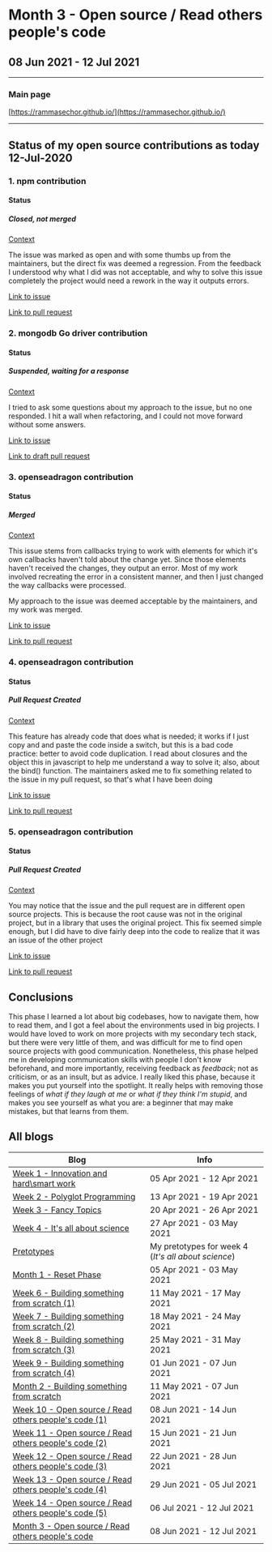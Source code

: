 # Month 3 - Open source / Read others people's code

## 08 Jun 2021 - 12 Jul 2021

---

### Main page

[https://rammasechor.github.io/](https://rammasechor.github.io/)

---

## Status of my open source contributions as today 12-Jul-2020

### 1. npm contribution

#### Status

##### Closed, not merged

[Context](/Week_Pages/Week11_Jun.md)

The issue was marked as open and with some thumbs up from the maintainers, but the direct fix was deemed a regression. From the feedback I understood why what I did was not acceptable, and why to solve this issue completely the project would need a rework in the way it outputs errors.

[Link to issue](https://github.com/npm/cli/issues/2740)

[Link to pull request](https://github.com/npm/cli/pull/3437)

### 2. mongodb Go driver contribution

#### Status

##### Suspended, waiting for a response

[Context](/Week_Pages/Week12_Jun.md)

I tried to ask some questions about my approach to the issue, but no one responded. I hit a wall when refactoring, and I could not move forward without some answers.

[Link to issue](https://jira.mongodb.org/browse/GODRIVER-1953)

[Link to draft pull request](https://github.com/mongodb/mongo-go-driver/pull/692)

### 3. openseadragon contribution

#### Status

##### Merged

[Context](/Week_Pages/Week13_Jun.md)

This issue stems from callbacks trying to work with elements for which it's own callbacks haven't told about the change yet. Since those elements haven't received the changes, they output an error. Most of my work involved recreating the error in a consistent manner, and then I just changed the way callbacks were processed.

My approach to the issue was deemed acceptable by the maintainers, and my work was merged.

[Link to issue](https://github.com/openseadragon/openseadragon/issues/1843)

[Link to pull request](https://github.com/openseadragon/openseadragon/pull/2005)

### 4. openseadragon contribution

#### Status

##### Pull Request Created

[Context](/Week_Pages/Week14_Jun.md)

This feature has already code that does what is needed; it works if I just copy and and paste the code inside a switch, but this is a bad code practice: better to avoid code duplication. I read about closures and the object this in javascript to help me understand a way to solve it; also, about the bind() function. The maintainers asked me to fix something related to the issue in my pull request, so that's what I have been doing

[Link to issue](https://github.com/openseadragon/openseadragon/issues/1718)

[Link to pull request](https://github.com/openseadragon/openseadragon/pull/2007)

### 5. openseadragon contribution

#### Status

##### Pull Request Created

[Context](/Week_Pages/Week14_Jun.md)

You may notice that the issue and the pull request are in different open source projects. This is because the root cause was not in the original project, but in a library that uses the original project. This fix seemed simple enough, but I did have to dive fairly deep into the code to realize that it was an issue of the other project

[Link to issue](https://github.com/openseadragon/openseadragon/issues/1831)

[Link to pull request](https://github.com/cuberis/openseadragon-curtain-sync/pull/9)

## Conclusions

This phase I learned a lot about big codebases, how to navigate them, how to read them, and I got a feel about the environments used in big projects. I would have loved to work on more projects with my secondary tech stack, but there were very little of them, and was difficult for me to find open source projects with good communication. Nonetheless, this phase helped me in developing communication skills with people I don't know beforehand, and more importantly, receiving feedback as *feedback*; not as criticism, or as an insult, but as advice. I really liked this phase, because it makes you put yourself into the spotlight. It really helps with removing those feelings of *what if they laugh at me* or *what if they think I'm stupid*, and makes you see yourself as what you are: a beginner that may make mistakes, but that learns from them.

## All blogs

| Blog | Info |
| --- | --- |
| [Week 1 - Innovation and hard\smart work](/Week_Pages/Week1_April.md) | 05 Apr 2021 - 12 Apr 2021 |
| [Week 2 - Polyglot Programming](/Week_Pages/Week2_April.md) | 13 Apr 2021 - 19 Apr 2021 |
| [Week 3 - Fancy Topics](/Week_Pages/Week3_April.md) | 20 Apr 2021 - 26 Apr 2021 |
| [Week 4 - It's all about science](/Week_Pages/Week4_April.md) | 27 Apr 2021 - 03 May 2021 |
| [Pretotypes](/Pretotypes/Pretotypes_April2021.md) | My pretotypes for week 4 (*It's all about science*) |
| [Month 1 - Reset Phase](/Month_Pages/Month1_April.md) | 05 Apr 2021 - 03 May 2021 |
| [Week 6 - Building something from scratch (1)](/Week_Pages/Week6_May.md) | 11 May 2021 - 17 May 2021 |
| [Week 7 - Building something from scratch (2)](/Week_Pages/Week7_May.md) | 18 May 2021 - 24 May 2021 |
| [Week 8 - Building something from scratch (3)](/Week_Pages/Week8_May.md) | 25 May 2021 - 31 May 2021 |
| [Week 9 - Building something from scratch (4)](/Week_Pages/Week9_Jun.md) | 01 Jun 2021 - 07 Jun 2021 |
| [Month 2 - Building something from scratch](/Month_Pages/Month2_May.md) | 11 May 2021 - 07 Jun 2021 |
| [Week 10 - Open source / Read others people's code (1)](/Week_Pages/Week10_Jun.md) | 08 Jun 2021 - 14 Jun 2021 |
| [Week 11 - Open source / Read others people's code (2)](/Week_Pages/Week11_Jun.md) | 15 Jun 2021 - 21 Jun 2021 |
| [Week 12 - Open source / Read others people's code (3)](/Week_Pages/Week12_Jun.md) | 22 Jun 2021 - 28 Jun 2021 |
| [Week 13 - Open source / Read others people's code (4)](/Week_Pages/Week13_Jun.md) | 29 Jun 2021 - 05 Jul 2021 |
| [Week 14 - Open source / Read others people's code (5)](/Week_Pages/Week14_Jun.md) | 06 Jul 2021 - 12 Jul 2021 |
| [Month 3 - Open source / Read others people's code](/Month_Pages/Month3_June.md) | 08 Jun 2021 - 12 Jul 2021 |
